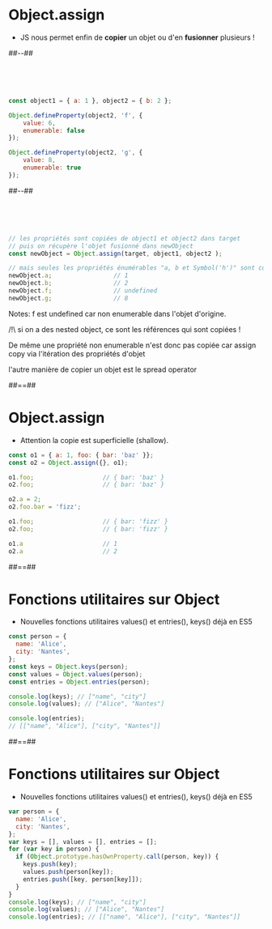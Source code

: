 <!-- .slide: class="two-column-layout" -->

# Object.assign

- JS nous permet enfin de **copier** un objet ou d'en **fusionner** plusieurs !

##--##

<!-- .slide: class="with-code" -->

<br />
<br />
<br />

```javascript
const object1 = { a: 1 }, object2 = { b: 2 };

Object.defineProperty(object2, 'f', {
    value: 6,
    enumerable: false
});

Object.defineProperty(object2, 'g', {
    value: 8,
    enumerable: true
});
```
<!-- .element: class="fragment" -->

##--##

<!-- .slide: class="with-code" -->

<br />
<br />
<br />

```javascript
// les propriétés sont copiées de object1 et object2 dans target
// puis on récupère l'objet fusionné dans newObject
const newObject = Object.assign(target, object1, object2 );

// mais seules les propriétés énumérables "a, b et Symbol('h')" sont copiées
newObject.a;                 // 1
newObject.b;                 // 2
newObject.f;                 // undefined
newObject.g;                 // 8
```
<!-- .element: class="fragment" -->

Notes:
f est undefined car non enumerable dans l'objet d'origine.

/!\ si on a des nested object, ce sont les références qui sont copiées !

De même une propriété non enumerable n'est donc pas copiée car assign copy via l'itération des propriétés d'objet

l'autre manière de copier un objet est le spread operator

##==##

<!-- .slide: class="with-code" -->

# Object.assign

- Attention la copie est superficielle (shallow).

```javascript
const o1 = { a: 1, foo: { bar: 'baz' }};
const o2 = Object.assign({}, o1);

o1.foo;                   // { bar: 'baz' }
o2.foo;                   // { bar: 'baz' }

o2.a = 2;
o2.foo.bar = 'fizz';

o1.foo;                   // { bar: 'fizz' }
o2.foo;                   // { bar: 'fizz' }

o1.a                      // 1
o2.a                      // 2
```

##==##

<!-- .slide: class="with-code" -->

# Fonctions utilitaires sur Object

- Nouvelles fonctions utilitaires values() et entries(), keys() déjà en ES5

```javascript
const person = {
  name: 'Alice',
  city: 'Nantes',
};
const keys = Object.keys(person);
const values = Object.values(person);
const entries = Object.entries(person);

console.log(keys); // ["name", "city"]
console.log(values); // ["Alice", "Nantes"]

console.log(entries);
// [["name", "Alice"], ["city", "Nantes"]]
```
<!-- .element: class="fragment" -->

##==##

<!-- .slide: class="with-code" -->

# Fonctions utilitaires sur Object

- Nouvelles fonctions utilitaires values() et entries(), keys() déjà en ES5

```javascript
var person = {
  name: 'Alice',
  city: 'Nantes',
};
var keys = [], values = [], entries = [];
for (var key in person) {
  if (Object.prototype.hasOwnProperty.call(person, key)) {
    keys.push(key);
    values.push(person[key]);
    entries.push([key, person[key]]);
  }
}
console.log(keys); // ["name", "city"]
console.log(values); // ["Alice", "Nantes"]
console.log(entries); // [["name", "Alice"], ["city", "Nantes"]]
```
<!-- .element: class="fragment" -->
